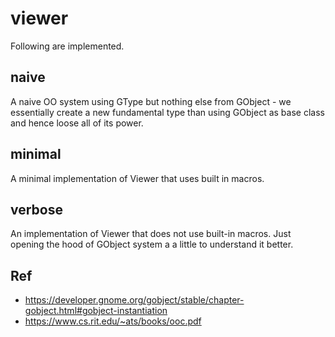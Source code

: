 # viewer

Following are implemented.

naive
-----
A naive OO system using GType but nothing else from GObject - we essentially create a new fundamental type than using GObject as base class and hence loose all of its power.


minimal
----
A minimal implementation of Viewer that uses built in macros.

verbose
-----
An implementation of Viewer that does not use built-in macros. Just opening the hood of GObject system a a little to understand it better.


Ref
---
* https://developer.gnome.org/gobject/stable/chapter-gobject.html#gobject-instantiation
* https://www.cs.rit.edu/~ats/books/ooc.pdf
